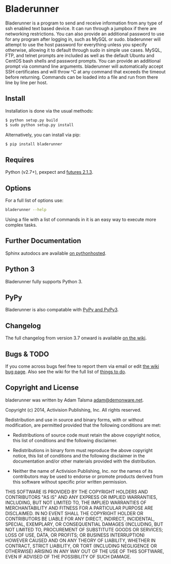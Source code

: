 Bladerunner
===========

Bladerunner is a program to send and receive information from any type of ssh enabled text based device.
It can run through a jumpbox if there are networking restrictions. You can also provide an additional password
to use for any program after logging in, such as MySQL or sudo. bladerunner will attempt to use the host password
for everything unless you specify otherwise, allowing it to default through sudo in simple use cases. MySQL, FTP,
and telnet prompts are included as well as the default Ubuntu and CentOS bash shells and password prompts. You can
provide an additional prompt via command line arguments. bladerunner will automatically accept SSH certificates and
will throw ^C at any command that exceeds the timeout before returning. Commands can be loaded into a file and run
from there line by line per host.


Install
-------

Installation is done via the usual methods:

```sh
$ python setup.py build
$ sudo python setup.py install
```

Alternatively, you can install via pip:

```sh
$ pip install bladerunner
```


Requires
--------

Python (v2.7+), pexpect and [futures 2.1.3](https://pypi.python.org/pypi/futures).


Options
----------

For a full list of options use:

```sh
bladerunner --help
```

Using a file with a list of commands in it is an easy way to execute more complex tasks.


Further Documentation
---------------------

Sphinx autodocs are available [on pythonhosted](http://pythonhosted.org/bladerunner/).


Python 3
--------

Bladerunner fully supports Python 3.


PyPy
----

Bladerunner is also compatable with [PyPy and PyPy3](http://pypy.org/).


Changelog
---------

The full changelog from version 3.7 onward is available [on the wiki](https://github.com/Demonware/bladerunner/wiki/Changelog).


Bugs & TODO
-----------

If you come across bugs feel free to report them via email or edit [the wiki bug page](https://github.com/Demonware/bladerunner/wiki/Bugs).
Also see the wiki for the full list of [things to do](https://github.com/Demonware/bladerunner/wiki/Things-to-do).


Copyright and License
---------------------

bladerunner was written by Adam Talsma <adam@demonware.net>.

Copyright (c) 2014, Activision Publishing, Inc.
All rights reserved.

Redistribution and use in source and binary forms, with or without modification,
are permitted provided that the following conditions are met:

* Redistributions of source code must retain the above copyright notice, this list
of conditions and the following disclaimer.

* Redistributions in binary form must reproduce the above copyright notice, this
list of conditions and the following disclaimer in the documentation and/or
other materials provided with the distribution.

* Neither the name of Activision Publishing, Inc. nor the names of its
contributors may be used to endorse or promote products derived from this
software without specific prior written permission.

THIS SOFTWARE IS PROVIDED BY THE COPYRIGHT HOLDERS AND CONTRIBUTORS "AS IS" AND
ANY EXPRESS OR IMPLIED WARRANTIES, INCLUDING, BUT NOT LIMITED TO, THE IMPLIED
WARRANTIES OF MERCHANTABILITY AND FITNESS FOR A PARTICULAR PURPOSE ARE
DISCLAIMED. IN NO EVENT SHALL THE COPYRIGHT HOLDER OR CONTRIBUTORS BE LIABLE FOR
ANY DIRECT, INDIRECT, INCIDENTAL, SPECIAL, EXEMPLARY, OR CONSEQUENTIAL DAMAGES
(INCLUDING, BUT NOT LIMITED TO, PROCUREMENT OF SUBSTITUTE GOODS OR SERVICES;
LOSS OF USE, DATA, OR PROFITS; OR BUSINESS INTERRUPTION) HOWEVER CAUSED AND ON
ANY THEORY OF LIABILITY, WHETHER IN CONTRACT, STRICT LIABILITY, OR TORT
(INCLUDING NEGLIGENCE OR OTHERWISE) ARISING IN ANY WAY OUT OF THE USE OF THIS
SOFTWARE, EVEN IF ADVISED OF THE POSSIBILITY OF SUCH DAMAGE.
